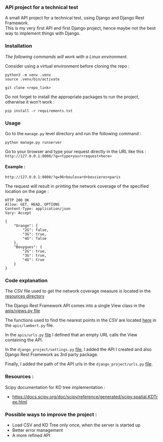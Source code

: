 ### API project for a technical test

A small API project for a technical test, using Django and Django Rest Framework.   
This is my very first API and first Django project, hence maybe not the best way to implement things with Django.

### Installation
_The following commands will work with a Linux environment._ 

Consider using a virtual environment before cloning the repo : 
```
python3 -m venv .venv
source .venv/bin/activate
```

`git clone <repo_link>`

Do not forget to install the appropriate packages to run the project,
otherwise it won't work :  

`pip install -r requirements.txt`

### Usage
Go to the `manage.py` level directory and run the following command : 

`python manage.py runserver`

Go to your browser and type your request directly in the URL like this : 
`http://127.0.0.1:8000/?q=<type+your+request+here>`

#### Example : 

`http://127.0.0.1:8000/?q=96+boulevard+bessieres+paris`

The request will result in printing the network coverage of the specified location on the page : 
``` 
HTTP 200 OK
Allow: GET, HEAD, OPTIONS
Content-Type: application/json
Vary: Accept

{
    "Orange": {
        "2G": false,
        "3G": true,
        "4G": false
    },
    "Bouygues": {
        "2G": true,
        "3G": true,
        "4G": true
    }
}
```

### Code explanation
The CSV file used to get the network coverage measure is located in the [resources directory](resources)

The Django Rest Framework API comes into a single View class in the [apis/views.py file](apis/views.py) 

The functions used to find the nearest points in the CSV are located [here](apis/lambert.py) in the `apis/lambert.py` file.

In the `apis/urls.py` [file](apis/urls.py) I defined that an empty URL calls the View containing the API.

In the `django_project/settings.py` [file](django_project/settings.py), I added the API I created and also
Django Rest Framework as 3rd party package.

Finally, I added the path of the API urls in the `django_project/urls.py` [file](django_project/urls.py).


### Resources :
Scipy documentation for KD tree implementation :
- https://docs.scipy.org/doc/scipy/reference/generated/scipy.spatial.KDTree.html

### Possible ways to improve the project :

- Load CSV and KD Tree only once, when the server is started up
- Better error management
- A more refined API